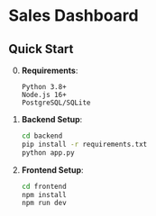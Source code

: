 # Sales Dashboard

## Quick Start

0. **Requirements**:
   ```
   Python 3.8+
   Node.js 16+
   PostgreSQL/SQLite

2. **Backend Setup**:
   ```bash
   cd backend
   pip install -r requirements.txt
   python app.py

3. **Frontend Setup**:
   ```bash
   cd frontend
   npm install
   npm run dev
